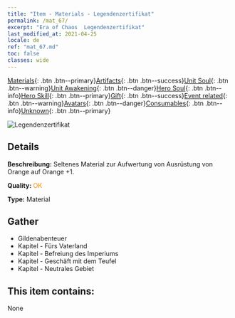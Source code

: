 ```yaml
---
title: "Item - Materials - Legendenzertifikat"
permalink: /mat_67/
excerpt: "Era of Chaos  Legendenzertifikat"
last_modified_at: 2021-04-25
locale: de
ref: "mat_67.md"
toc: false
classes: wide
---
```

 [Materials](/ItemsDE/){: .btn .btn--primary}[Artifacts](/ItemsDE/Artifacts/){: .btn .btn--success}[Unit Soul](/ItemsDE/UnitSoul/){: .btn .btn--warning}[Unit Awakening](/ItemsDE/UnitAwakening/){: .btn .btn--danger}[Hero Soul](/ItemsDE/HeroSoul/){: .btn .btn--info}[Hero Skill](/ItemsDE/HeroSkill/){: .btn .btn--primary}[Gift](/ItemsDE/Gift/){: .btn .btn--success}[Event related](/ItemsDE/Events/){: .btn .btn--warning}[Avatars](/ItemsDE/Avatars/){: .btn .btn--danger}[Consumables](/ItemsDE/Consumables/){: .btn .btn--info}[Unknown](/ItemsDE/Unknown/){: .btn .btn--primary}

 ![Legendenzertifikat](/images/t/i_cailiao_hexin3.png)

## Details
 **Beschreibung:** Seltenes Material zur Aufwertung von Ausrüstung von Orange auf Orange +1.

 **Quality:** <span style="color: #FF8C00">OK</span>

 **Type:** Material

## Gather

*    Gildenabenteuer 
*    Kapitel - Fürs Vaterland 
*    Kapitel - Befreiung des Imperiums 
*    Kapitel - Geschäft mit dem Teufel 
*    Kapitel - Neutrales Gebiet 

## This item contains:

  None

